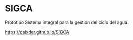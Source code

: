 # SIGCA
Prototipo Sistema integral para la gestión del ciclo del agua.

https://dalxder.github.io/SIGCA
